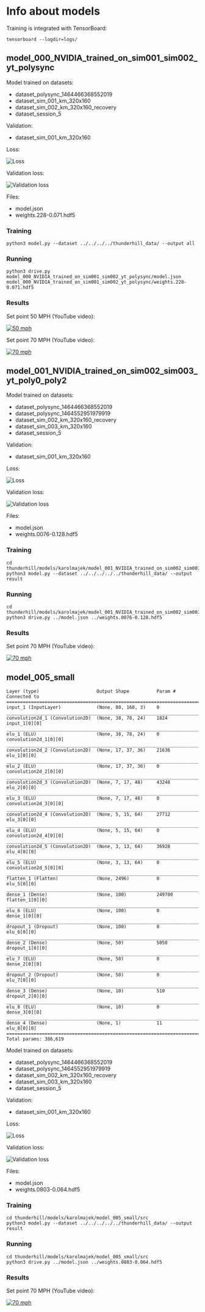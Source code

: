 # Info about models

Training is integrated with TensorBoard:
```
tensorboard --logdir=logs/
```

## model_000_NVIDIA_trained_on_sim001_sim002_yt_polysync

Model trained on datasets:
- dataset_polysync_1464466368552019
- dataset_sim_001_km_320x160
- dataset_sim_002_km_320x160_recovery
- dataset_session_5

Validation:
- dataset_sim_001_km_320x160

Loss:

![Loss](model_000_NVIDIA_trained_on_sim001_sim002_yt_polysync/loss.png)

Validation loss:

![Validation loss](model_000_NVIDIA_trained_on_sim001_sim002_yt_polysync/val_loss.png)

Files:
- model.json
- weights.228-0.071.hdf5

### Training

```
python3 model.py --dataset ../../../../thunderhill_data/ --output all
```

### Running

```
python3 drive.py model_000_NVIDIA_trained_on_sim001_sim002_yt_polysync/model.json model_000_NVIDIA_trained_on_sim001_sim002_yt_polysync/weights.228-0.071.hdf5

```

### Results

Set point 50 MPH (YouTube video):

[![50 mph](https://img.youtube.com/vi/y-UKbBN6RX8/0.jpg)](https://www.youtube.com/watch?v=y-UKbBN6RX8)

Set point 70 MPH (YouTube video):

[![70 mph](https://img.youtube.com/vi/Ap2kFm1Kis8/0.jpg)](https://www.youtube.com/watch?v=Ap2kFm1Kis8)





## model_001_NVIDIA_trained_on_sim002_sim003_yt_poly0_poly2

Model trained on datasets:
- dataset_polysync_1464466368552019
- dataset_polysync_1464552951979919
- dataset_sim_002_km_320x160_recovery
- dataset_sim_003_km_320x160
- dataset_session_5

Validation:
- dataset_sim_001_km_320x160

Loss:

![Loss](model_001_NVIDIA_trained_on_sim002_sim003_yt_poly0_poly2/loss.png)

Validation loss:

![Validation loss](model_001_NVIDIA_trained_on_sim002_sim003_yt_poly0_poly2/val_loss.png)

Files:
- model.json
- weights.0076-0.128.hdf5


### Training

```
cd thunderhill/models/karolmajek/model_001_NVIDIA_trained_on_sim002_sim003_yt_poly0_poly2/src
python3 model.py --dataset ../../../../../thunderhill_data/ --output result
```

### Running

```
cd thunderhill/models/karolmajek/model_001_NVIDIA_trained_on_sim002_sim003_yt_poly0_poly2/src
python3 drive.py ../model.json ../weights.0076-0.128.hdf5
```

### Results

Set point 70 MPH (YouTube video):

[![70 mph](https://img.youtube.com/vi/6LA_rW6Der8/0.jpg)](https://www.youtube.com/watch?v=6LA_rW6Der8)







## model_005_small

```
Layer (type)                     Output Shape          Param #     Connected to                     
====================================================================================================
input_1 (InputLayer)             (None, 80, 160, 3)    0                                            
____________________________________________________________________________________________________
convolution2d_1 (Convolution2D)  (None, 38, 78, 24)    1824        input_1[0][0]                    
____________________________________________________________________________________________________
elu_1 (ELU)                      (None, 38, 78, 24)    0           convolution2d_1[0][0]            
____________________________________________________________________________________________________
convolution2d_2 (Convolution2D)  (None, 17, 37, 36)    21636       elu_1[0][0]                      
____________________________________________________________________________________________________
elu_2 (ELU)                      (None, 17, 37, 36)    0           convolution2d_2[0][0]            
____________________________________________________________________________________________________
convolution2d_3 (Convolution2D)  (None, 7, 17, 48)     43248       elu_2[0][0]                      
____________________________________________________________________________________________________
elu_3 (ELU)                      (None, 7, 17, 48)     0           convolution2d_3[0][0]            
____________________________________________________________________________________________________
convolution2d_4 (Convolution2D)  (None, 5, 15, 64)     27712       elu_3[0][0]                      
____________________________________________________________________________________________________
elu_4 (ELU)                      (None, 5, 15, 64)     0           convolution2d_4[0][0]            
____________________________________________________________________________________________________
convolution2d_5 (Convolution2D)  (None, 3, 13, 64)     36928       elu_4[0][0]                      
____________________________________________________________________________________________________
elu_5 (ELU)                      (None, 3, 13, 64)     0           convolution2d_5[0][0]            
____________________________________________________________________________________________________
flatten_1 (Flatten)              (None, 2496)          0           elu_5[0][0]                      
____________________________________________________________________________________________________
dense_1 (Dense)                  (None, 100)           249700      flatten_1[0][0]                  
____________________________________________________________________________________________________
elu_6 (ELU)                      (None, 100)           0           dense_1[0][0]                    
____________________________________________________________________________________________________
dropout_1 (Dropout)              (None, 100)           0           elu_6[0][0]                      
____________________________________________________________________________________________________
dense_2 (Dense)                  (None, 50)            5050        dropout_1[0][0]                  
____________________________________________________________________________________________________
elu_7 (ELU)                      (None, 50)            0           dense_2[0][0]                    
____________________________________________________________________________________________________
dropout_2 (Dropout)              (None, 50)            0           elu_7[0][0]                      
____________________________________________________________________________________________________
dense_3 (Dense)                  (None, 10)            510         dropout_2[0][0]                  
____________________________________________________________________________________________________
elu_8 (ELU)                      (None, 10)            0           dense_3[0][0]                    
____________________________________________________________________________________________________
dense_4 (Dense)                  (None, 1)             11          elu_8[0][0]                      
====================================================================================================
Total params: 386,619
```

Model trained on datasets:
- dataset_polysync_1464466368552019
- dataset_polysync_1464552951979919
- dataset_sim_002_km_320x160_recovery
- dataset_sim_003_km_320x160
- dataset_session_5

Validation:
- dataset_sim_001_km_320x160

Loss:

![Loss](model_005_small/loss.png)

Validation loss:

![Validation loss](model_005_small/val_loss.png)

Files:
- model.json
- weights.0803-0.064.hdf5


### Training

```
cd thunderhill/models/karolmajek/model_005_small/src
python3 model.py --dataset ../../../../../thunderhill_data/ --output result
```

### Running

```
cd thunderhill/models/karolmajek/model_005_small/src
python3 drive.py ../model.json ../weights.0803-0.064.hdf5
```

### Results

Set point 70 MPH (YouTube video):

[![70 mph](https://img.youtube.com/vi/_YcGCOoxK2U/0.jpg)](https://www.youtube.com/watch?v=_YcGCOoxK2U)
